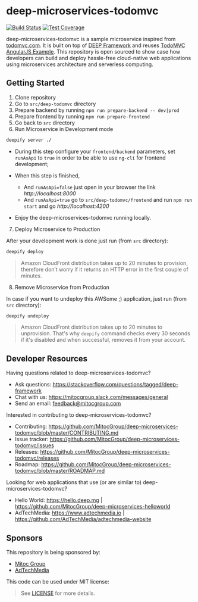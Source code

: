 deep-microservices-todomvc
==========================

[![Build Status](https://travis-ci.org/MitocGroup/deep-microservices-todomvc.svg?branch=master)](https://travis-ci.org/MitocGroup/deep-microservices-todomvc)
[![Test Coverage](https://codeclimate.com/github/MitocGroup/deep-microservices-todomvc/badges/coverage.svg?maxAge=0)](https://codeclimate.com/github/MitocGroup/deep-microservices-todomvc)

deep-microservices-todomvc is a sample microservice inspired from [todomvc.com](http://todomvc.com).
It is built on top of [DEEP Framework](https://github.com/MitocGroup/deep-framework) and reuses
[TodoMVC AngularJS Example](https://github.com/tastejs/todomvc/tree/master/examples/angularjs). This
repository is open sourced to show case how developers can build and deploy hassle-free cloud-native
web applications using microservices architecture and serverless computing.


## Getting Started

1. Clone repository
2. Go to `src/deep-todomvc` directory
3. Prepare backend by running `npm run prepare-backend -- dev|prod`
4. Prepare frontend by running `npm run prepare-frontend`
5. Go back to `src` directory
6. Run Microservice in Development mode

```bash
deepify server ./
```

 * During this step configure your `frontend/backend` parameters, set `runAsApi` to `true` in order to be able to use 
`ng-cli` for frontend development;

 * When this step is finished, 
    * And `runAsApi=false` just open in your browser the link *http://localhost:8000*
    * And `runAsApi=true` go to `src/deep-todomvc/frontend` and run `npm run start` and go *http://localhost:4200*
 * Enjoy the deep-microservices-todomvc running locally.

7. Deploy Microservice to Production

After your development work is done just run (from `src` directory):

```bash
deepify deploy
```

> Amazon CloudFront distribution takes up to 20 minutes to provision, therefore don’t worry
if it returns an HTTP error in the first couple of minutes.

8. Remove Microservice from Production

In case if you want to undeploy this AWSome ;) application, just run (from `src` directory):

```bash
deepify undeploy 
```

> Amazon CloudFront distribution takes up to 20 minutes to unprovision. That's why `deepify`
command checks every 30 seconds if it's disabled and when successful, removes it from your account.


## Developer Resources

Having questions related to deep-microservices-todomvc?

- Ask questions: https://stackoverflow.com/questions/tagged/deep-framework
- Chat with us: https://mitocgroup.slack.com/messages/general
- Send an email: feedback@mitocgroup.com

Interested in contributing to deep-microservices-todomvc?

- Contributing: https://github.com/MitocGroup/deep-microservices-todomvc/blob/master/CONTRIBUTING.md
- Issue tracker: https://github.com/MitocGroup/deep-microservices-todomvc/issues
- Releases: https://github.com/MitocGroup/deep-microservices-todomvc/releases
- Roadmap: https://github.com/MitocGroup/deep-microservices-todomvc/blob/master/ROADMAP.md

Looking for web applications that use (or are similar to) deep-microservices-todomvc?

- Hello World: https://hello.deep.mg | https://github.com/MitocGroup/deep-microservices-helloworld
- AdTechMedia: https://www.adtechmedia.io | https://github.com/AdTechMedia/adtechmedia-website


## Sponsors

This repository is being sponsored by:
- [Mitoc Group](https://www.mitocgroup.com)
- [AdTechMedia](https://www.adtechmedia.io)

This code can be used under MIT license:
> See [LICENSE](https://github.com/MitocGroup/deep-microservices-todomvc/blob/master/LICENSE) for more details.
